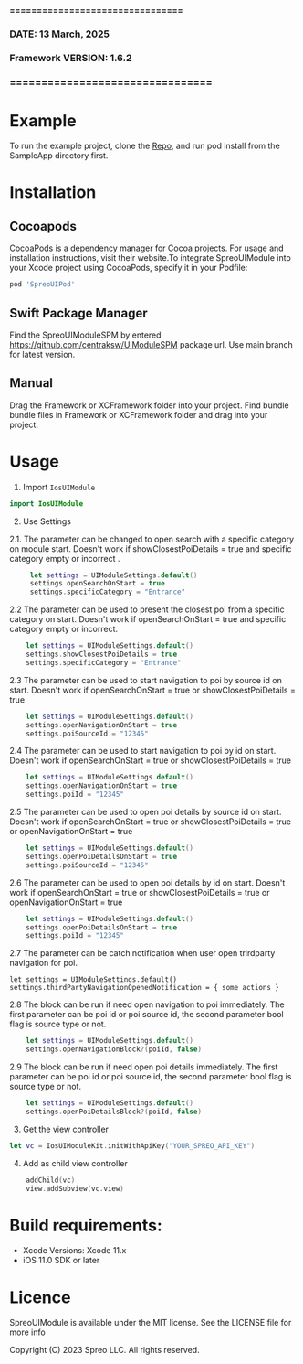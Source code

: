 #### ================================
### DATE: 13 March, 2025
### Framework VERSION: 1.6.2
### ================================ #

# Example
To run the example project, clone the [Repo](https://github.com/centraksw/IOS_UImodule_release_directory), and run pod install from the SampleApp directory first.

# Installation

## Cocoapods
[CocoaPods](https://cocoapods.org) is a dependency manager for Cocoa projects. For usage and installation instructions, visit their website.To integrate SpreoUIModule into your Xcode project using CocoaPods, specify it in your Podfile:

```ruby
pod 'SpreoUIPod'
```

## Swift Package Manager

Find the SpreoUIModuleSPM by entered https://github.com/centraksw/UiModuleSPM package url. Use main branch for latest version.

## Manual

Drag the Framework or XCFramework folder into your project. Find bundle bundle files in Framework or XCFramework folder and drag into your project.

# Usage

1. Import `IosUIModule`

```swift
import IosUIModule
```
2. Use Settings

  2.1. The parameter can be changed to open search with a specific category on module start. Doesn't work if showClosestPoiDetails = true and specific category empty or incorrect .
```swift
     let settings = UIModuleSettings.default()
     settings openSearchOnStart = true
     settings.specificCategory = "Entrance"
```
  2.2 The parameter can be used  to present the closest poi from a specific category on start. Doesn't work if openSearchOnStart = true and specific category empty or incorrect.
```swift
    let settings = UIModuleSettings.default()
    settings.showClosestPoiDetails = true
    settings.specificCategory = "Entrance"
```
  2.3 The parameter can be used to start navigation to poi by source id on start. Doesn't work if  openSearchOnStart = true or showClosestPoiDetails = true
```swift
    let settings = UIModuleSettings.default()
    settings.openNavigationOnStart = true
    settings.poiSourceId = "12345"
```
  2.4 The parameter can be used to start navigation to poi by id on start. Doesn't work if  openSearchOnStart = true or showClosestPoiDetails = true
```swift
    let settings = UIModuleSettings.default()
    settings.openNavigationOnStart = true
    settings.poiId = "12345"
```
  2.5 The parameter can be used to open poi details by source id on start. Doesn't work if  openSearchOnStart = true or showClosestPoiDetails = true or openNavigationOnStart = true
```swift
    let settings = UIModuleSettings.default()
    settings.openPoiDetailsOnStart = true
    settings.poiSourceId = "12345"
```
  2.6 The parameter can be used to open poi details by id on start. Doesn't work if  openSearchOnStart = true or showClosestPoiDetails = true or openNavigationOnStart = true
```swift
    let settings = UIModuleSettings.default()
    settings.openPoiDetailsOnStart = true
    settings.poiId = "12345"

```
  2.7 The parameter can be catch notification when user open trirdparty navigation for poi.

    let settings = UIModuleSettings.default()
    settings.thirdPartyNavigationOpenedNotification = { some actions }

  2.8 The block can be run if need open navigation to poi immediately. The first parameter can be poi id or poi source id, the second parameter bool flag is source type or not.
```swift
    let settings = UIModuleSettings.default()
    settings.openNavigationBlock?(poiId, false)
```
  2.9 The block can be run if need open poi details immediately. The first parameter can be poi id or poi source id, the second parameter bool flag is source type or not.
```swift
    let settings = UIModuleSettings.default()
    settings.openPoiDetailsBlock?(poiId, false)
```

3. Get the view controller

```swift
let vc = IosUIModuleKit.initWithApiKey("YOUR_SPREO_API_KEY")
```

4. Add as child view controller

```swift
    addChild(vc)
    view.addSubview(vc.view)
```



# Build requirements:
- Xcode Versions: Xcode 11.x
- iOS 11.0 SDK or later

# Licence

SpreoUIModule is available under the MIT license. See the LICENSE file for more info

Copyright (C) 2023 Spreo LLC. All rights reserved.

